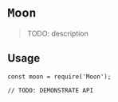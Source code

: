 # `Moon`

> TODO: description

## Usage

```
const moon = require('Moon');

// TODO: DEMONSTRATE API
```
